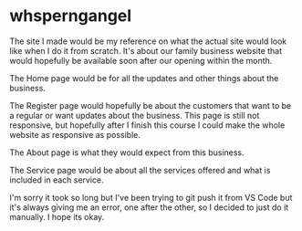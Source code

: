 # whsperngangel

The site I made would be my reference on what the actual site would look like when I do it from scratch. It's about our family business website that would hopefully be available soon after our opening within the month.

The Home page would be for all the updates and other things about the business.

The Register page would hopefully be about the customers that want to be a regular or want updates about the business. This page is still not responsive, but hopefully after I finish this course I could make the whole website as responsive as possible.

The About page is what they would expect from this business.

The Service page would be about all the services offered and what is included in each service.


I'm sorry it took so long but I've been trying to git push it from VS Code but it's always giving me an error, one after the other, so I decided to just do it manually. I hope its okay.
